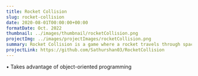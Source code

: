 ```yaml
---
title: Rocket Collision
slug: rocket-collision
date: 2020-08-01T00:00:00+00:00
formatDate: Oct. 2022
thumbnail: ../images/thumbnail/rocketCollision.png
projectImg: ../images/projectImages/rocketCollision.png
summary: Rocket Collision is a game where a rocket travels through space and avoids being hit by asteroids. This game was developped during my early days learning Java. 
projectLink: https://github.com/Sathurshan03/RocketCollision
---
```


• Takes advantage of object-oriented programming <br />

